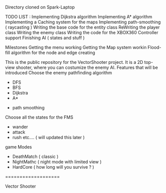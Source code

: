 Directory cloned on Spark-Laptop

TODO LIST :
Implementing Dijkstra algorithm
Implementing A* algorithm
Implementing a Caching system for the maps
Implementing path-smoothing ( raycasting ) 
Writing the base code for the entity class
ReWriting the player class 
Writing the enemy class
Writing the code for the XBOX360 Controller support
Finishing AI ( states and stuff )

Milestones
Getting the menu working
Getting the Map system workin
Flood-fill algorithm for the node and edge creating

This is the public repository for the VectorShooter project.
It is a 2D top-view shooter, where you can costumize the enemy AI.
Features that will be introduced
Choose the enemy pathfinding algorithm
- DFS
- BFS
- Dijkstra
- A*
+ path smoothing

Choose all the states for the FMS
- wander 
- attack
- rush 
etc.... ( will updated this later ) 

game Modes
- DeathMatch ( classic ) 
- NightMathc ( night mode with limited view ) 
- HardCore ( how long will you survive ? ) 



===================

Vector Shooter
